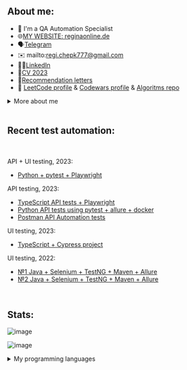 ## About me:

- 👋 I'm a QA Automation Specialist
- 🌐[MY WEBSITE: reginaonline.de](https://reginaonline.de/)
- 🗣️[Telegram](https://t.me/reg7na)
- ✉️ mailto:regi.chepk777@gmail.com
- 👩‍💻[LinkedIn](https://www.linkedin.com/in/reg7na/)
- 📜[CV 2023](https://drive.google.com/file/d/16yC3pqIpBytKBEi0OXHP3-BWri_ZSzEY/view?usp=share_link)
- 📄[Recommendation letters](https://drive.google.com/file/d/17keY2AQ-B4bGNjW-IFbrofdL77HV_5ge/view?usp=sharing)
- 🔣 [LeetCode profile](https://leetcode.com/SeveR-ina/) & [Codewars profile](https://www.codewars.com/users/SeveR-ina) & [Algoritms repo](https://github.com/SeveR-ina/algorithms)

<details>
<summary> More about me </summary>
<br>
Technical Skills:

- Top used programming language is Java and learning: TypeScript, Python, JavaScript;
- Automation testing: Selenium, Appium, jUnit, TestNG, Cucumber, Postman and learning: Cypress.io, pytest, Playwright;
- Version control: Git, GitHub, GitLab;
- Build tools: Maven, Gradle;
- Databases: SQL, NoSQL;
- CI/CD: Jenkins, TeamCity, GitHub Actions;
- Other: Swagger, Docker;

<br>
Main achievements:

- creating test automation frameworks and test documentation from scratch;
- working with worldwide teams in English;
- participating in big and small IT companies for 9 years.

<br>
Languages:

- English (Fluent, B2->C1)
- German (Proficient - A2)
</details>
  
<br>
  
## Recent test automation:
<br>

API + UI testing, 2023:
- [Python + pytest + Playwright](https://github.com/SeveR-ina/gist_project)
  
API testing, 2023: 
- [TypeScript API tests + Playwright](https://github.com/SeveR-ina/playwright_example_api_tests)
- [Python API tests using pytest + allure + docker](https://github.com/SeveR-ina/restful_booker_python_api_tests)
- [Postman API Automation tests](https://github.com/SeveR-ina/api_postman_restful_booker/tree/main)

UI testing, 2023:
- [TypeScript + Cypress project](https://github.com/SeveR-ina/ts_luma_store)

UI testing, 2022:
- [№1 Java + Selenium + TestNG + Maven + Allure](https://github.com/SeveR-ina/rakuten-test-task)
- [№2 Java + Selenium + TestNG + Maven + Allure](https://github.com/SeveR-ina/friday-test-task)
<br>

## Stats:
 ![image](https://img.shields.io/badge/dynamic/json?style=plastic&labelColor=black&color=%23ffa116&label=Solved&query=solvedOverTotal&url=https%3A%2F%2Fbadge.xyli.tech/%2Fapi%2Fusers%2FSeveR-ina&logo=leetcode&logoColor=yellow) 
 
 ![image](https://www.codewars.com/users/SeveR-ina/badges/small) 

<details>
<summary> My programming languages </summary>
<br>
 
![Top Langs](https://github-readme-stats.vercel.app/api/top-langs/?username=SeveR-ina&layout=compact&langs_count=4&theme=transparent)

</details>
